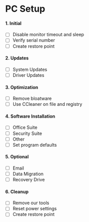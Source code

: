 # PC Setup

#### 1. Initial
 - [ ] Disable monitor timeout and sleep
 - [ ] Verify serial number 
 - [ ] Create restore point
 
#### 2. Updates
 - [ ] System Updates
 - [ ] Driver Updates

#### 3. Optimization
 - [ ] Remove bloatware
 - [ ] Use CCleaner on file and registry

#### 4. Software Installation
 - [ ] Office Suite
 - [ ] Security Suite
 - [ ] Other
 - [ ] Set program defaults
 
#### 5. Optional 
 - [ ] Email
 - [ ] Data Migration
 - [ ] Recovery Drive
 
#### 6. Cleanup
 - [ ] Remove our tools
 - [ ] Reset power settings
 - [ ] Create restore point
